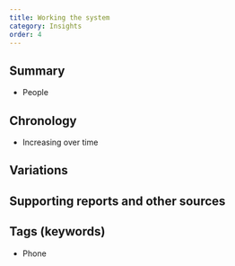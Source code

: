 ```yaml
---
title: Working the system
category: Insights
order: 4
---
```

## Summary
- People



## Chronology
- Increasing over time



## Variations


## Supporting reports and other sources


## Tags (keywords)
- Phone
